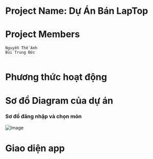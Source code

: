 # Project Name: Dự Án Bán LapTop

# Project Members
```
Nguyễn Thế Anh
Bùi Trung Đức


```

# Phương thức hoạt động

# Sơ đồ Diagram của dự án
### Sơ đồ đăng nhập và chọn món
![Image]()

# Giao diện app
